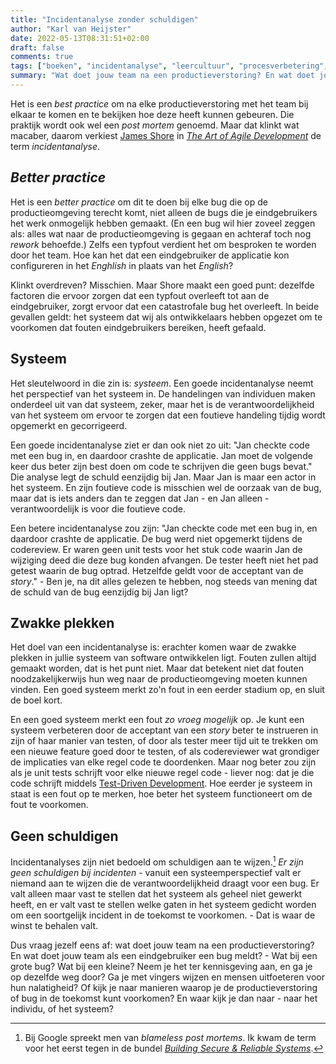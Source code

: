 ```yaml
---
title: "Incidentanalyse zonder schuldigen"
author: "Karl van Heijster"
date: 2022-05-13T08:31:51+02:00
draft: false
comments: true
tags: ["boeken", "incidentanalyse", "leercultuur", "procesverbetering", "productieverstoring", "verantwoordelijkheid"]
summary: "Wat doet jouw team na een productieverstoring? En wat doet jouw team als een eindgebruiker een bug meldt? - Wat bij een grote bug? Wat bij een kleine? Neem je het ter kennisgeving aan, en ga je op dezelfde weg door? Ga je met vingers wijzen en mensen uitfoeteren voor hun nalatigheid? Of kijk je naar manieren waarop je de productieverstoring of bug in de toekomst kunt voorkomen? En waar kijk je dan naar - naar het individu, of het systeem?"
---
```


Het is een *best practice* om na elke productieverstoring met het team bij elkaar te komen en te bekijken hoe deze heeft kunnen gebeuren. Die praktijk wordt ook wel een *post mortem* genoemd. Maar dat klinkt wat macaber, daarom verkiest [James Shore](https://www.jamesshore.com/) in [*The Art of Agile Development*](https://www.oreilly.com/library/view/the-art-of/9780596527679/) de term *incidentanalyse*.


## *Better practice*


Het is een *better practice* om dit te doen bij elke bug die op de productieomgeving terecht komt, niet alleen de bugs die je eindgebruikers het werk onmogelijk hebben gemaakt. (En een bug wil hier zoveel zeggen als: alles wat naar de productieomgeving is gegaan en achteraf toch nog *rework* behoefde.) Zelfs een typfout verdient het om besproken te worden door het team. Hoe kan het dat een eindgebruiker de applicatie kon configureren in het *Enghlish* in plaats van het *English*?


Klinkt overdreven? Misschien. Maar Shore maakt een goed punt: dezelfde factoren die ervoor zorgen dat een typfout overleeft tot aan de eindgebruiker, zorgt ervoor dat een catastrofale bug het overleeft. In beide gevallen geldt: het systeem dat wij als ontwikkelaars hebben opgezet om te voorkomen dat fouten eindgebruikers bereiken, heeft gefaald.


## Systeem


Het sleutelwoord in die zin is: *systeem*. Een goede incidentanalyse neemt het perspectief van het systeem in. De handelingen van individuen maken onderdeel uit van dat systeem, zeker, maar het is de verantwoordelijkheid van het systeem om ervoor te zorgen dat een foutieve handeling tijdig wordt opgemerkt en gecorrigeerd.


Een goede incidentanalyse ziet er dan ook niet zo uit: "Jan checkte code met een bug in, en daardoor crashte de applicatie. Jan moet de volgende keer dus beter zijn best doen om code te schrijven die geen bugs bevat." Die analyse legt de schuld eenzijdig bij Jan. Maar Jan is maar een actor in het systeem. En zijn foutieve code is misschien wel de oorzaak van de bug, maar dat is iets anders dan te zeggen dat Jan - en Jan alleen - verantwoordelijk is voor die foutieve code.


Een betere incidentanalyse zou zijn: "Jan checkte code met een bug in, en daardoor crashte de applicatie. De bug werd niet opgemerkt tijdens de codereview. Er waren geen unit tests voor het stuk code waarin Jan de wijziging deed die deze bug konden afvangen. De tester heeft niet het pad getest waarin de bug optrad. Hetzelfde geldt voor de acceptant van de *story*." - Ben je, na dit alles gelezen te hebben, nog steeds van mening dat de schuld van de bug eenzijdig bij Jan ligt?


## Zwakke plekken


Het doel van een incidentanalyse is: erachter komen waar de zwakke plekken in jullie systeem van software ontwikkelen ligt. Fouten zullen altijd gemaakt worden, dat is het punt niet. Maar dat betekent niet dat fouten noodzakelijkerwijs hun weg naar de productieomgeving moeten kunnen vinden. Een goed systeem merkt zo'n fout in een eerder stadium op, en sluit de boel kort.


En een goed systeem merkt een fout *zo vroeg mogelijk* op. Je kunt een systeem verbeteren door de acceptant van een *story* beter te instrueren in zijn of haar manier van testen, of door als tester meer tijd uit te trekken om een nieuwe feature goed door te testen, of als codereviewer wat grondiger de implicaties van elke regel code te doordenken. Maar nog beter zou zijn als je unit tests schrijft voor elke nieuwe regel code - liever nog: dat je die code schrijft middels [Test-Driven Development](/tags/test-driven-development/). Hoe eerder je systeem in staat is een fout op te merken, hoe beter het systeem functioneert om de fout te voorkomen.


## Geen schuldigen


Incidentanalyses zijn niet bedoeld om schuldigen aan te wijzen.[^1] *Er zijn geen schuldigen bij incidenten* - vanuit een systeemperspectief valt er niemand aan te wijzen die de verantwoordelijkheid draagt voor een bug. Er valt alleen maar vast te stellen dat het systeem als geheel niet gewerkt heeft, en er valt vast te stellen welke gaten in het systeem gedicht worden om een soortgelijk incident in de toekomst te voorkomen. - Dat is waar de winst te behalen valt.


Dus vraag jezelf eens af: wat doet jouw team na een productieverstoring? En wat doet jouw team als een eindgebruiker een bug meldt? - Wat bij een grote bug? Wat bij een kleine? Neem je het ter kennisgeving aan, en ga je op dezelfde weg door? Ga je met vingers wijzen en mensen uitfoeteren voor hun nalatigheid? Of kijk je naar manieren waarop je de productieverstoring of bug in de toekomst kunt voorkomen? En waar kijk je dan naar - naar het individu, of het systeem? 


[^1]: Bij Google spreekt men van *blameless post mortems*. Ik kwam de term voor het eerst tegen in de bundel [*Building Secure & Reliable Systems*](https://www.oreilly.com/library/view/building-secure-and/9781492083115/).
